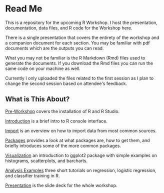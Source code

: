 # Read Me

This is a repository for the upcoming R Workshop. I host the presentation, documentation, data files, and R code for the Workshop here.

There is a single presentation that covers the entirety of the workshop and a companion document for each section. You may be familiar with pdf documents which are the outputs you can read. 

What you may not be familiar is the R Markdown (Rmd) files used to generate the documents. If you download the Rmd files you can run the same code on your machine as well.

Currently I only uploaded the files related to the first session as I plan to change the second session based on attendee's feedback.

## What is This About?

[Pre-Workshop](0_R_workshop.pdf) covers the installation of R and R Studio.

[Introduction](1_Introduction.pdf) is a brief intro to R console interface.

[Import](2_Import.pdf) is an overview on how to import data from most common sources.

[Packages](3_packages.pdf) provides a look at what packages are, how to get them, and briefly introduces some of the more common packages.

[Visualization](4_Visualizations.pdf) an introduction to ggplot2 package with simple examples on histograms, scatterplots, and barcharts.

[Analysis Examples](5_Samples.pdf) three short tutorials on regression, logistic regression, and classifier training in R.

[Presentation](Rwrkshp.pdf) is the slide deck for the whole workshop.

